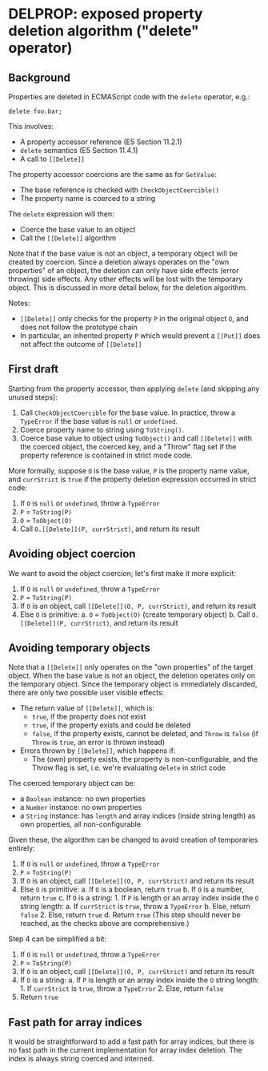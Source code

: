 # DELPROP: exposed property deletion algorithm (\"delete\" operator)

## Background

Properties are deleted in ECMAScript code with the `delete` operator,
e.g.:

    delete foo.bar;

This involves:

-   A property accessor reference (E5 Section 11.2.1)
-   `delete` semantics (E5 Section 11.4.1)
-   A call to `[[Delete]]`

The property accessor coercions are the same as for `GetValue`:

-   The base reference is checked with `CheckObjectCoercible()`
-   The property name is coerced to a string

The `delete` expression will then:

-   Coerce the base value to an object
-   Call the `[[Delete]]` algorithm

Note that if the base value is not an object, a temporary object will be
created by coercion. Since a deletion always operates on the \"own
properties\" of an object, the deletion can only have side effects
(error throwing) side effects. Any other effects will be lost with the
temporary object. This is discussed in more detail below, for the
deletion algorithm.

Notes:

-   `[[Delete]]` only checks for the property `P` in the original object
    `O`, and does not follow the prototype chain
-   In particular, an inherited property `P` which would prevent a
    `[[Put]]` does not affect the outcome of `[[Delete]]`

## First draft

Starting from the property accessor, then applying `delete` (and
skipping any unused steps):

1.  Call `CheckObjectCoercible` for the base value. In practice, throw a
    `TypeError` if the base value is `null` or `undefined`.
2.  Coerce property name to string using `ToString()`.
3.  Coerce base value to object using `ToObject()` and call `[[Delete]]`
    with the coerced object, the coerced key, and a \"Throw\" flag set
    if the property reference is contained in strict mode code.

More formally, suppose `O` is the base value, `P` is the property name
value, and `currStrict` is `true` if the property deletion expression
occurred in strict code:

1.  If `O` is `null` or `undefined`, throw a `TypeError`
2.  `P` = `ToString(P)`
3.  `O` = `ToObject(O)`
4.  Call `O.[[Delete]](P, currStrict)`, and return its result

## Avoiding object coercion

We want to avoid the object coercion; let\'s first make it more
explicit:

1.  If `O` is `null` or `undefined`, throw a `TypeError`
2.  `P` = `ToString(P)`
3.  If `O` is an object, call `[[Delete]](O, P, currStrict)`, and return
    its result
4.  Else `O` is primitive:
    a.  `O` = `ToObject(O)` (create temporary object)
    b.  Call `O.[[Delete]](P, currStrict)`, and return its result

## Avoiding temporary objects

Note that a `[[Delete]]` only operates on the \"own properties\" of the
target object. When the base value is not an object, the deletion
operates only on the temporary object. Since the temporary object is
immediately discarded, there are only two possible user visible effects:

-   The return value of `[[Delete]]`, which is:
    -   `true`, if the property does not exist
    -   `true`, if the property exists and could be deleted
    -   `false`, if the property exists, cannot be deleted, and `Throw`
        is `false` (if `Throw` is `true`, an error is thrown instead)
-   Errors thrown by `[[Delete]]`, which happens if:
    -   The (own) property exists, the property is non-configurable, and
        the Throw flag is set, i.e. we\'re evaluating `delete` in strict
        code

The coerced temporary object can be:

-   a `Boolean` instance: no own properties
-   a `Number` instance: no own properties
-   a `String` instance: has `length` and array indices (inside string
    length) as own properties, all non-configurable

Given these, the algorithm can be changed to avoid creation of
temporaries entirely:

1.  If `O` is `null` or `undefined`, throw a `TypeError`
2.  `P` = `ToString(P)`
3.  If `O` is an object, call `[[Delete]](O, P, currStrict)` and return
    its result
4.  Else `O` is primitive:
    a.  If `O` is a boolean, return `true`
    b.  If `O` is a number, return `true`
    c.  If `O` is a string:
        1.  If `P` is length or an array index inside the `O` string
            length:
            a.  If `currStrict` is `true`, throw a `TypeError`
            b.  Else, return `false`
        2.  Else, return `true`
    d.  Return `true` (This step should never be reached, as the checks
        above are comprehensive.)

Step 4 can be simplified a bit:

1.  If `O` is `null` or `undefined`, throw a `TypeError`
2.  `P` = `ToString(P)`
3.  If `O` is an object, call `[[Delete]](O, P, currStrict)` and return
    its result
4.  If `O` is a string:
    a.  If `P` is length or an array index inside the `O` string length:
        1.  If `currStrict` is `true`, throw a `TypeError`
        2.  Else, return `false`
5.  Return `true`

## Fast path for array indices

It would be straightforward to add a fast path for array indices, but
there is no fast path in the current implementation for array index
deletion. The index is always string coerced and interned.
